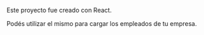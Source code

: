 Este proyecto fue creado con React. 

Podés utilizar el mismo para cargar los empleados de tu empresa.
